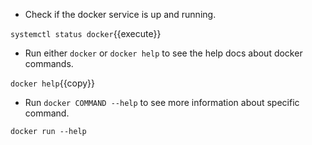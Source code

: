- Check if the docker service is up and running.

`systemctl status docker`{{execute}}

- Run either `docker` or `docker help` to see the help docs about docker commands.

`docker help`{{copy}}


- Run `docker COMMAND --help` to see more information about specific command.


`docker run --help`
